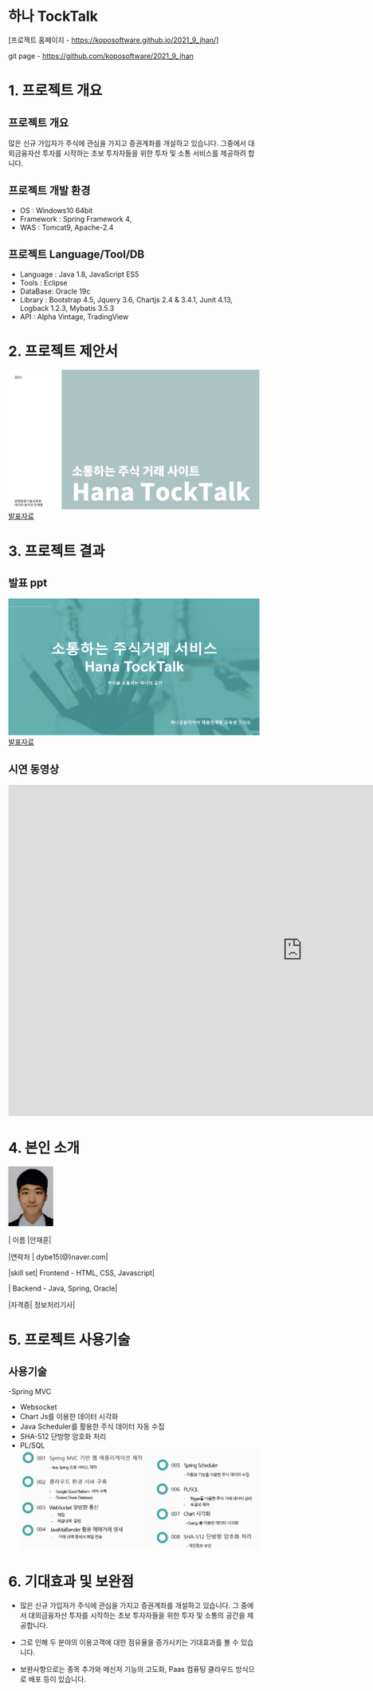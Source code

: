# 하나 TockTalk

[프로젝트 홈페이지 - https://koposoftware.github.io/2021_9_jhan/]

git page - https://github.com/koposoftware/2021_9_jhan

# 1. 프로젝트 개요

## 프로젝트 개요
 많은 신규 가입자가 주식에 관심을 가지고 증권계좌를 개설하고 있습니다.
 그중에서 대외금융자산 투자를 시작하는 초보 투자자들을 위한 투자 및 소통 서비스를 제공하려 합니다.

## 프로젝트 개발 환경
- OS : Windows10 64bit 
- Framework : Spring Framework 4,
- WAS : Tomcat9, Apache-2.4

## 프로젝트 Language/Tool/DB
- Language : Java 1.8, JavaScript ES5  
- Tools : Eclipse 
- DataBase: Oracle 19c 
- Library : Bootstrap 4.5, Jquery 3.6, Chartjs 2.4 & 3.4.1, 
          Junit 4.13, Logback 1.2.3, Mybatis 3.5.3
- API : Alpha Vintage, TradingView


# 2. 프로젝트 제안서

   <img src="ppt1.jpg"/>[발표자료](/ppt1.pdf)<br>


# 3. 프로젝트 결과

## 발표 ppt 
   <img src="ppt.png"/>[발표자료](/project.pptx)<br>

## 시연 동영상 

  <iframe width="1180" height="664" src="https://www.youtube.com/embed/CD0yBfelqKM" title="YouTube video player" frameborder="0" allow="accelerometer; autoplay; clipboard-write; encrypted-media; gyroscope; picture-in-picture" allowfullscreen></iframe>
  
  
# 4. 본인 소개

<img src="ANJAEHUN.jpg" width="90" height="120"/>

| 이름 |안재훈| 

|연락처 | dybe15(@)naver.com|

|skill set| Frontend - HTML, CSS, Javascript|

| Backend - Java, Spring, Oracle|

|자격증|  정보처리기사|

# 5. 프로젝트 사용기술 

## 사용기술
-Spring MVC 
- Websocket
- Chart Js를 이용한 데이터 시각화
- Java Scheduler를 활용한 주식 데이터 자동 수집
- SHA-512 단방향 암호화 처리
- PL/SQL
  <img src="skill.png"/> 
  
# 6. 기대효과 및 보완점
- 많은 신규 가입자가 주식에 관심을 가지고 증권계좌를 개설하고 있습니다. 그 중에서 대외금융자산 투자를 시작하는 초보 투자자들을 위한 투자 및 소통의 공간을 제공합니다. 
- 그로 인해 두 분야의 이용고객에 대한 점유율을 증가시키는 기대효과를 볼 수 있습니다.

- 보완사항으로는 종목 추가와 메신저 기능의 고도화, Paas 컴퓨팅 클라우드 방식으로 배포 등이 있습니다.
